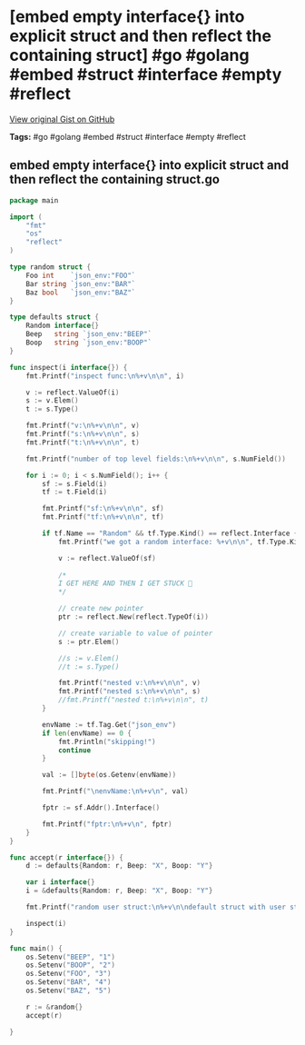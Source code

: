 # [embed empty interface{} into explicit struct and then reflect the containing struct] #go #golang #embed #struct #interface #empty #reflect

[View original Gist on GitHub](https://gist.github.com/Integralist/0bfa1c1ab84ef06a657cd6aa6b2ce25e)

**Tags:** #go #golang #embed #struct #interface #empty #reflect

## embed empty interface{} into explicit struct and then reflect the containing struct.go

```go
package main

import (
	"fmt"
	"os"
	"reflect"
)

type random struct {
	Foo int    `json_env:"FOO"`
	Bar string `json_env:"BAR"`
	Baz bool   `json_env:"BAZ"`
}

type defaults struct {
	Random interface{}
	Beep   string `json_env:"BEEP"`
	Boop   string `json_env:"BOOP"`
}

func inspect(i interface{}) {
	fmt.Printf("inspect func:\n%+v\n\n", i)

	v := reflect.ValueOf(i)
	s := v.Elem()
	t := s.Type()

	fmt.Printf("v:\n%+v\n\n", v)
	fmt.Printf("s:\n%+v\n\n", s)
	fmt.Printf("t:\n%+v\n\n", t)

	fmt.Printf("number of top level fields:\n%+v\n\n", s.NumField())

	for i := 0; i < s.NumField(); i++ {
		sf := s.Field(i)
		tf := t.Field(i)

		fmt.Printf("sf:\n%+v\n\n", sf)
		fmt.Printf("tf:\n%+v\n\n", tf)

		if tf.Name == "Random" && tf.Type.Kind() == reflect.Interface {
			fmt.Printf("we got a random interface: %+v\n\n", tf.Type.Kind())

			v := reflect.ValueOf(sf)
			
			/*
			I GET HERE AND THEN I GET STUCK 😬
			*/

			// create new pointer
			ptr := reflect.New(reflect.TypeOf(i))

			// create variable to value of pointer
			s := ptr.Elem()

			//s := v.Elem()
			//t := s.Type()

			fmt.Printf("nested v:\n%+v\n\n", v)
			fmt.Printf("nested s:\n%+v\n\n", s)
			//fmt.Printf("nested t:\n%+v\n\n", t)
		}

		envName := tf.Tag.Get("json_env")
		if len(envName) == 0 {
			fmt.Println("skipping!")
			continue
		}

		val := []byte(os.Getenv(envName))

		fmt.Printf("\nenvName:\n%+v\n", val)

		fptr := sf.Addr().Interface()

		fmt.Printf("fptr:\n%+v\n", fptr)
	}
}

func accept(r interface{}) {
	d := defaults{Random: r, Beep: "X", Boop: "Y"}

	var i interface{}
	i = &defaults{Random: r, Beep: "X", Boop: "Y"}

	fmt.Printf("random user struct:\n%+v\n\ndefault struct with user struct embedded:\n%+v\n\ni:\n%+v\n\n", r, d, i)

	inspect(i)
}

func main() {
	os.Setenv("BEEP", "1")
	os.Setenv("BOOP", "2")
	os.Setenv("FOO", "3")
	os.Setenv("BAR", "4")
	os.Setenv("BAZ", "5")

	r := &random{}
	accept(r)

}

```

